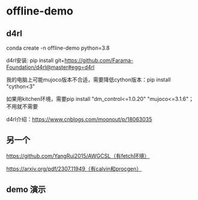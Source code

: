 # offline-demo


## d4rl
conda create -n offline-demo python=3.8

d4rl安装: pip install git+https://github.com/Farama-Foundation/d4rl@master#egg=d4rl

我的电脑上可能mujoco版本不合适，需要降低cython版本：pip install "cython<3"

如果用kitchen环境，需要pip install "dm_control<=1.0.20" "mujoco<=3.1.6"；不用就不需要


d4rl介绍：https://www.cnblogs.com/moonout/p/18063035


## 另一个
https://github.com/YangRui2015/AWGCSL（有fetch环境）

https://arxiv.org/pdf/2307.11949（有calvin和procgen）

## demo 演示